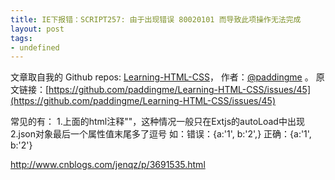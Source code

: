 ```yaml
---
title: IE下报错：SCRIPT257: 由于出现错误 80020101 而导致此项操作无法完成
layout: post
tags:
- undefined
---
```



 文章取自我的 Github  repos: [Learning-HTML-CSS](https://github.com/paddingme/Learning-HTML-CSS)， 作者：[@paddingme](http://padding.me/about.html) 。
  原文链接：[https://github.com/paddingme/Learning-HTML-CSS/issues/45](https://github.com/paddingme/Learning-HTML-CSS/issues/45)

  常见的有： 
        1.上面的html注释"<!-- -->"，这种情况一般只在Extjs的autoLoad中出现 
        2.json对象最后一个属性值末尾多了逗号 
              如：错误：{a:'1', b:'2',} 
                  正确：{a:'1', b:'2'}

http://www.cnblogs.com/jenqz/p/3691535.html